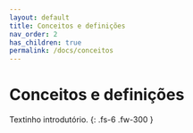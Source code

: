 ```yaml
---
layout: default
title: Conceitos e definições
nav_order: 2
has_children: true
permalink: /docs/conceitos
---
```


# Conceitos e definições

Textinho introdutório.
{: .fs-6 .fw-300 }